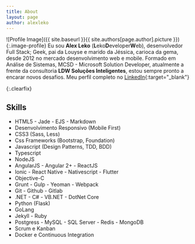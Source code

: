 ```yaml
---
title: About
layout: page
author: alexleko
---
```


![Profile Image]({{ site.baseurl }}{{ site.authors[page.author].picture }}){:.image-profile} Eu sou **Alex Leko** (**L**eko**D**eveloper**W**eb), desenvolvedor Full Stack; Geek, pai da Louyse e marido da Jéssica, carioca da gema, desde 2012 no mercado desenvolvimento web e mobile. Formado em Análise de Sistemas, MCSD - Microsoft Solution Developer, atualmente a frente da consultoria **LDW Soluções Inteligentes**, estou sempre pronto a encarar novos desafios.
Meu perfil completo no [LinkedIn]({{site.resume_url}}){:target="\_blank"}

{:.clearfix}

## Skills

- HTML5 - Jade - EJS - Markdown
- Desenvolvimento Responsivo (Mobile First)
- CSS3 (Sass, Less)
- Css Frameworks (Bootstrap, Foundation)
- Javascript (Design Patterns, TDD, BDD)
- Typescript
- NodeJS
- AngularJS - Angular 2+ - ReactJS
- Ionic - React Native - Nativescript - Flutter
- Objective-C
- Grunt - Gulp - Yeoman - Webpack
- Git - Github - Gitlab
- .NET - C# - VB.NET - DotNet Core
- Python (Flask)
- GoLang
- Jekyll - Ruby
- Postgress - MySQL - SQL Server - Redis - MongoDB
- Scrum e Kanban
- Docker e Continuous Integration

